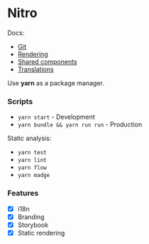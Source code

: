# Nitro

Docs:
* [Git](./docs/git.md)
* [Rendering](./docs/rendering.md)
* [Shared components](./docs/shared.md)
* [Translations](./docs/translations.md)

Use **yarn** as a package manager.

### Scripts

- `yarn start` - Development
- `yarn bundle && yarn run run` - Production

Static analysis:
- `yarn test`
- `yarn lint`
- `yarn flow`
- `yarn madge`

### Features

- [x] i18n
- [x] Branding
- [x] Storybook
- [x] Static rendering
